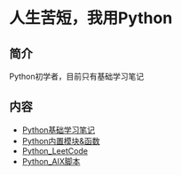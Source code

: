 
# 人生苦短，我用Python

## 简介

Python初学者，目前只有基础学习笔记

## 内容

- [Python基础学习笔记](https://bond-huang.github.io/huang/08-Python/01-Python%E5%9F%BA%E7%A1%80%E5%AD%A6%E4%B9%A0%E7%AC%94%E8%AE%B0/) 
- [Python内置模块&函数](https://bond-huang.github.io/huang/08-Python/02-Python%E5%86%85%E7%BD%AE%E6%A8%A1%E5%9D%97&%E6%96%B9%E6%B3%95/)
- [Python_LeetCode](https://bond-huang.github.io/huang/08-Python/03-Python_LeetCode/)
- [Python_AIX脚本](https://bond-huang.github.io/huang/08-Python/04-Python_AIX%E8%84%9A%E6%9C%AC/)

